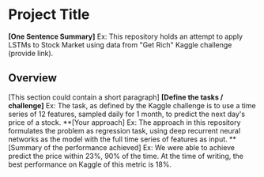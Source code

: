 # Project Title

**[One Sentence Summary]**
Ex: This repository holds an attempt to apply LSTMs to Stock Market using data from
"Get Rich" Kaggle challenge (provide link).

## Overview
[This section could contain a short paragraph]
**[Define the tasks / challenge]**
Ex: The task, as defined by the Kaggle challenge is to use a time series of 12 features, sampled daily for 1 month, to predict the next day's price of a stock.
**[Your approach]
Ex: The approach in this repository formulates the problem as regression task, using deep recurrent neural networks as the model with the full time series of features as input.
**[Summary of the performance achieved]
Ex: We were able to achieve predict the price within 23%, 90% of the time. At the time of writing, the best performance on Kaggle of this metric is 18%.




